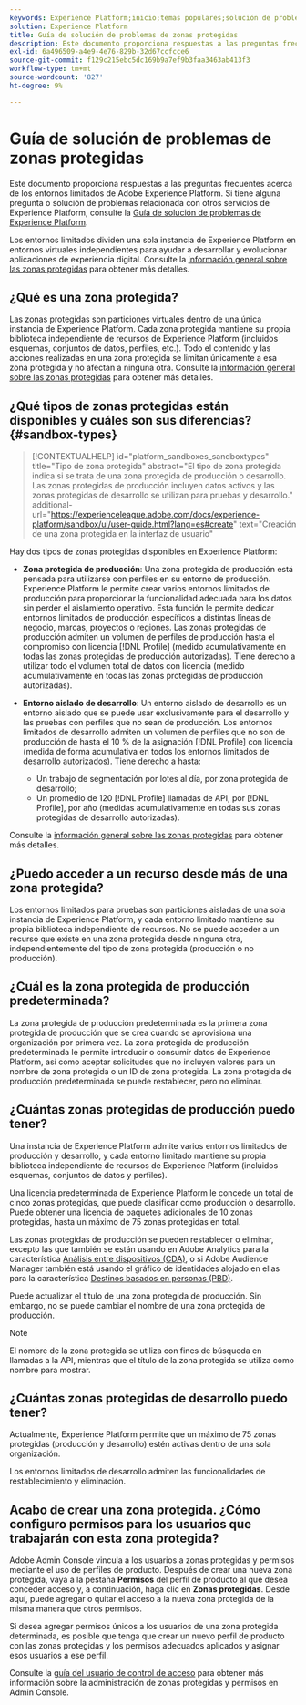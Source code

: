 ```yaml
---
keywords: Experience Platform;inicio;temas populares;solución de problemas de zonas protegidas
solution: Experience Platform
title: Guía de solución de problemas de zonas protegidas
description: Este documento proporciona respuestas a las preguntas frecuentes acerca de los entornos limitados de Adobe Experience Platform.
exl-id: 6a496509-a4e9-4e76-829b-32d67ccfcce6
source-git-commit: f129c215ebc5dc169b9a7ef9b3faa3463ab413f3
workflow-type: tm+mt
source-wordcount: '827'
ht-degree: 9%

---
```


# Guía de solución de problemas de zonas protegidas

Este documento proporciona respuestas a las preguntas frecuentes acerca de los entornos limitados de Adobe Experience Platform. Si tiene alguna pregunta o solución de problemas relacionada con otros servicios de Experience Platform, consulte la [Guía de solución de problemas de Experience Platform](../landing/troubleshooting.md).

Los entornos limitados dividen una sola instancia de Experience Platform en entornos virtuales independientes para ayudar a desarrollar y evolucionar aplicaciones de experiencia digital. Consulte la [información general sobre las zonas protegidas](home.md) para obtener más detalles.

## ¿Qué es una zona protegida?

Las zonas protegidas son particiones virtuales dentro de una única instancia de Experience Platform. Cada zona protegida mantiene su propia biblioteca independiente de recursos de Experience Platform (incluidos esquemas, conjuntos de datos, perfiles, etc.). Todo el contenido y las acciones realizadas en una zona protegida se limitan únicamente a esa zona protegida y no afectan a ninguna otra. Consulte la [información general sobre las zonas protegidas](home.md) para obtener más detalles.

## ¿Qué tipos de zonas protegidas están disponibles y cuáles son sus diferencias? {#sandbox-types}

>[!CONTEXTUALHELP]
>id="platform_sandboxes_sandboxtypes"
>title="Tipo de zona protegida"
>abstract="El tipo de zona protegida indica si se trata de una zona protegida de producción o desarrollo. Las zonas protegidas de producción incluyen datos activos y las zonas protegidas de desarrollo se utilizan para pruebas y desarrollo."
>additional-url="https://experienceleague.adobe.com/docs/experience-platform/sandbox/ui/user-guide.html?lang=es#create" text="Creación de una zona protegida en la interfaz de usuario"

Hay dos tipos de zonas protegidas disponibles en Experience Platform:

* **Zona protegida de producción**: Una zona protegida de producción está pensada para utilizarse con perfiles en su entorno de producción. Experience Platform le permite crear varios entornos limitados de producción para proporcionar la funcionalidad adecuada para los datos sin perder el aislamiento operativo. Esta función le permite dedicar entornos limitados de producción específicos a distintas líneas de negocio, marcas, proyectos o regiones. Las zonas protegidas de producción admiten un volumen de perfiles de producción hasta el compromiso con licencia [!DNL Profile] (medido acumulativamente en todas las zonas protegidas de producción autorizadas). Tiene derecho a utilizar todo el volumen total de datos con licencia (medido acumulativamente en todas las zonas protegidas de producción autorizadas).

* **Entorno aislado de desarrollo**: Un entorno aislado de desarrollo es un entorno aislado que se puede usar exclusivamente para el desarrollo y las pruebas con perfiles que no sean de producción. Los entornos limitados de desarrollo admiten un volumen de perfiles que no son de producción de hasta el 10 % de la asignación [!DNL Profile] con licencia (medida de forma acumulativa en todos los entornos limitados de desarrollo autorizados). Tiene derecho a hasta:
   * Un trabajo de segmentación por lotes al día, por zona protegida de desarrollo;
   * Un promedio de 120 [!DNL Profile] llamadas de API, por [!DNL Profile], por año (medidas acumulativamente en todas sus zonas protegidas de desarrollo autorizadas).

Consulte la [información general sobre las zonas protegidas](./home.md) para obtener más detalles.

## ¿Puedo acceder a un recurso desde más de una zona protegida?

Los entornos limitados para pruebas son particiones aisladas de una sola instancia de Experience Platform, y cada entorno limitado mantiene su propia biblioteca independiente de recursos. No se puede acceder a un recurso que existe en una zona protegida desde ninguna otra, independientemente del tipo de zona protegida (producción o no producción).

## ¿Cuál es la zona protegida de producción predeterminada?

La zona protegida de producción predeterminada es la primera zona protegida de producción que se crea cuando se aprovisiona una organización por primera vez. La zona protegida de producción predeterminada le permite introducir o consumir datos de Experience Platform, así como aceptar solicitudes que no incluyen valores para un nombre de zona protegida o un ID de zona protegida. La zona protegida de producción predeterminada se puede restablecer, pero no eliminar.

## ¿Cuántas zonas protegidas de producción puedo tener?

Una instancia de Experience Platform admite varios entornos limitados de producción y desarrollo, y cada entorno limitado mantiene su propia biblioteca independiente de recursos de Experience Platform (incluidos esquemas, conjuntos de datos y perfiles).

Una licencia predeterminada de Experience Platform le concede un total de cinco zonas protegidas, que puede clasificar como producción o desarrollo. Puede obtener una licencia de paquetes adicionales de 10 zonas protegidas, hasta un máximo de 75 zonas protegidas en total.

Las zonas protegidas de producción se pueden restablecer o eliminar, excepto las que también se están usando en Adobe Analytics para la característica [Análisis entre dispositivos (CDA)](https://experienceleague.adobe.com/docs/analytics/components/cda/overview.html?lang=es), o si Adobe Audience Manager también está usando el gráfico de identidades alojado en ellas para la característica [Destinos basados en personas (PBD)](https://experienceleague.adobe.com/docs/audience-manager/user-guide/features/destinations/people-based/people-based-destinations-overview.html?lang=es).

Puede actualizar el título de una zona protegida de producción. Sin embargo, no se puede cambiar el nombre de una zona protegida de producción.

>[!NOTE]
>
>El nombre de la zona protegida se utiliza con fines de búsqueda en llamadas a la API, mientras que el título de la zona protegida se utiliza como nombre para mostrar.

## ¿Cuántas zonas protegidas de desarrollo puedo tener?

Actualmente, Experience Platform permite que un máximo de 75 zonas protegidas (producción y desarrollo) estén activas dentro de una sola organización.

Los entornos limitados de desarrollo admiten las funcionalidades de restablecimiento y eliminación.

## Acabo de crear una zona protegida. ¿Cómo configuro permisos para los usuarios que trabajarán con esta zona protegida?

Adobe Admin Console vincula a los usuarios a zonas protegidas y permisos mediante el uso de perfiles de producto. Después de crear una nueva zona protegida, vaya a la pestaña **Permisos** del perfil de producto al que desea conceder acceso y, a continuación, haga clic en **Zonas protegidas**. Desde aquí, puede agregar o quitar el acceso a la nueva zona protegida de la misma manera que otros permisos.

Si desea agregar permisos únicos a los usuarios de una zona protegida determinada, es posible que tenga que crear un nuevo perfil de producto con las zonas protegidas y los permisos adecuados aplicados y asignar esos usuarios a ese perfil.

Consulte la [guía del usuario de control de acceso](../access-control/ui/overview.md) para obtener más información sobre la administración de zonas protegidas y permisos en Admin Console.
